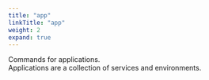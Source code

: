 ```yaml
---
title: "app"
linkTitle: "app"
weight: 2
expand: true
---
```

Commands for applications.  
Applications are a collection of services and environments.
